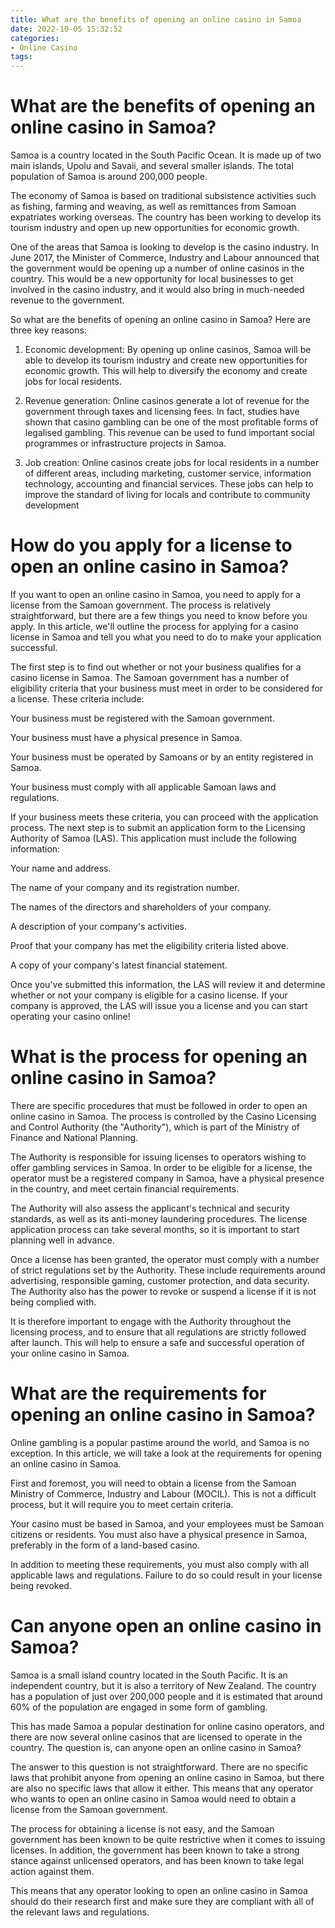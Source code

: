 ```yaml
---
title: What are the benefits of opening an online casino in Samoa
date: 2022-10-05 15:32:52
categories:
- Online Casino
tags:
---
```



#  What are the benefits of opening an online casino in Samoa?

Samoa is a country located in the South Pacific Ocean. It is made up of two main islands, Upolu and Savaii, and several smaller islands. The total population of Samoa is around 200,000 people.

The economy of Samoa is based on traditional subsistence activities such as fishing, farming and weaving, as well as remittances from Samoan expatriates working overseas. The country has been working to develop its tourism industry and open up new opportunities for economic growth.

One of the areas that Samoa is looking to develop is the casino industry. In June 2017, the Minister of Commerce, Industry and Labour announced that the government would be opening up a number of online casinos in the country. This would be a new opportunity for local businesses to get involved in the casino industry, and it would also bring in much-needed revenue to the government.

So what are the benefits of opening an online casino in Samoa? Here are three key reasons:

1. Economic development: By opening up online casinos, Samoa will be able to develop its tourism industry and create new opportunities for economic growth. This will help to diversify the economy and create jobs for local residents.



2. Revenue generation: Online casinos generate a lot of revenue for the government through taxes and licensing fees. In fact, studies have shown that casino gambling can be one of the most profitable forms of legalised gambling. This revenue can be used to fund important social programmes or infrastructure projects in Samoa.


3. Job creation: Online casinos create jobs for local residents in a number of different areas, including marketing, customer service, information technology, accounting and financial services. These jobs can help to improve the standard of living for locals and contribute to community development

#  How do you apply for a license to open an online casino in Samoa?

If you want to open an online casino in Samoa, you need to apply for a license from the Samoan government. The process is relatively straightforward, but there are a few things you need to know before you apply. In this article, we'll outline the process for applying for a casino license in Samoa and tell you what you need to do to make your application successful.

The first step is to find out whether or not your business qualifies for a casino license in Samoa. The Samoan government has a number of eligibility criteria that your business must meet in order to be considered for a license. These criteria include:

Your business must be registered with the Samoan government.

Your business must have a physical presence in Samoa.

Your business must be operated by Samoans or by an entity registered in Samoa.

Your business must comply with all applicable Samoan laws and regulations.

If your business meets these criteria, you can proceed with the application process. The next step is to submit an application form to the Licensing Authority of Samoa (LAS). This application must include the following information:

Your name and address.

The name of your company and its registration number.

The names of the directors and shareholders of your company.

A description of your company's activities.

Proof that your company has met the eligibility criteria listed above.

A copy of your company's latest financial statement.

  Once you've submitted this information, the LAS will review it and determine whether or not your company is eligible for a casino license. If your company is approved, the LAS will issue you a license and you can start operating your casino online!

#  What is the process for opening an online casino in Samoa?

There are specific procedures that must be followed in order to open an online casino in Samoa. The process is controlled by the Casino Licensing and Control Authority (the "Authority"), which is part of the Ministry of Finance and National Planning.

The Authority is responsible for issuing licenses to operators wishing to offer gambling services in Samoa. In order to be eligible for a license, the operator must be a registered company in Samoa, have a physical presence in the country, and meet certain financial requirements.

The Authority will also assess the applicant's technical and security standards, as well as its anti-money laundering procedures. The license application process can take several months, so it is important to start planning well in advance.

Once a license has been granted, the operator must comply with a number of strict regulations set by the Authority. These include requirements around advertising, responsible gaming, customer protection, and data security. The Authority also has the power to revoke or suspend a license if it is not being complied with.

It is therefore important to engage with the Authority throughout the licensing process, and to ensure that all regulations are strictly followed after launch. This will help to ensure a safe and successful operation of your online casino in Samoa.

#  What are the requirements for opening an online casino in Samoa?

Online gambling is a popular pastime around the world, and Samoa is no exception. In this article, we will take a look at the requirements for opening an online casino in Samoa.

First and foremost, you will need to obtain a license from the Samoan Ministry of Commerce, Industry and Labour (MOCIL). This is not a difficult process, but it will require you to meet certain criteria.

Your casino must be based in Samoa, and your employees must be Samoan citizens or residents. You must also have a physical presence in Samoa, preferably in the form of a land-based casino.

In addition to meeting these requirements, you must also comply with all applicable laws and regulations. Failure to do so could result in your license being revoked.

#  Can anyone open an online casino in Samoa?

Samoa is a small island country located in the South Pacific. It is an independent country, but it is also a territory of New Zealand. The country has a population of just over 200,000 people and it is estimated that around 60% of the population are engaged in some form of gambling.

This has made Samoa a popular destination for online casino operators, and there are now several online casinos that are licensed to operate in the country. The question is, can anyone open an online casino in Samoa?

The answer to this question is not straightforward. There are no specific laws that prohibit anyone from opening an online casino in Samoa, but there are also no specific laws that allow it either. This means that any operator who wants to open an online casino in Samoa would need to obtain a license from the Samoan government.

The process for obtaining a license is not easy, and the Samoan government has been known to be quite restrictive when it comes to issuing licenses. In addition, the government has been known to take a strong stance against unlicensed operators, and has been known to take legal action against them.

This means that any operator looking to open an online casino in Samoa should do their research first and make sure they are compliant with all of the relevant laws and regulations.